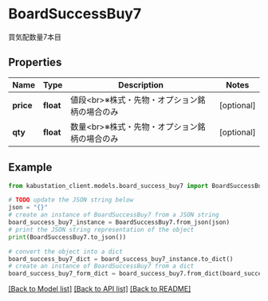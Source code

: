 # BoardSuccessBuy7

買気配数量7本目

## Properties

Name | Type | Description | Notes
------------ | ------------- | ------------- | -------------
**price** | **float** | 値段&lt;br&gt;※株式・先物・オプション銘柄の場合のみ | [optional] 
**qty** | **float** | 数量&lt;br&gt;※株式・先物・オプション銘柄の場合のみ | [optional] 

## Example

```python
from kabustation_client.models.board_success_buy7 import BoardSuccessBuy7

# TODO update the JSON string below
json = "{}"
# create an instance of BoardSuccessBuy7 from a JSON string
board_success_buy7_instance = BoardSuccessBuy7.from_json(json)
# print the JSON string representation of the object
print(BoardSuccessBuy7.to_json())

# convert the object into a dict
board_success_buy7_dict = board_success_buy7_instance.to_dict()
# create an instance of BoardSuccessBuy7 from a dict
board_success_buy7_form_dict = board_success_buy7.from_dict(board_success_buy7_dict)
```
[[Back to Model list]](../README.md#documentation-for-models) [[Back to API list]](../README.md#documentation-for-api-endpoints) [[Back to README]](../README.md)


